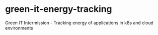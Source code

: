 # green-it-energy-tracking
Green IT Intermission - Tracking energy of applications in k8s and cloud environments
